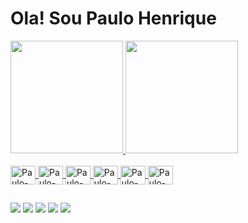 # Ola! Sou Paulo Henrique



  <a href="https://github.com/paulohpds">
  <img height="180em" src="https://github-readme-stats.vercel.app/api?username=paulohpds&show_icons=true&theme=tokyonight&include_all_commits=true&count_private=true"/>
  <img height="180em" src="https://github-readme-stats.vercel.app/api/top-langs/?username=paulohpds&layout=compact&langs_count=7&theme=tokyonight"/>


<div style="display: inline_block"><br>
  <img align="center" alt="Paulo-C#" height="30" width="40" src="https://cdn.jsdelivr.net/gh/devicons/devicon/icons/csharp/csharp-original.svg"">
  <img align="center" alt="Paulo-Css" height="30" width="40" src="https://cdn.jsdelivr.net/gh/devicons/devicon/icons/css3/css3-original.svg">
  <img align="center" alt="Paulo-Html" height="30" width="40" src="https://cdn.jsdelivr.net/gh/devicons/devicon/icons/html5/html5-original.svg">
  <img align="center" alt="Paulo-Figma" height="30" width="40" src="https://cdn.jsdelivr.net/gh/devicons/devicon/icons/figma/figma-original.svg">
  <img align="center" alt="Paulo-Js" height="30" width="40" src="https://cdn.jsdelivr.net/gh/devicons/devicon/icons/javascript/javascript-original.svg">
  <img align="center" alt="Paulo-Java" height="30" width="40" src="https://cdn.jsdelivr.net/gh/devicons/devicon/icons/java/java-original.svg">
</div>
       
 ##
 
<div> 
  <a href="https://www.instagram.com/paulo.php7/" target="_blank"><img src="https://img.shields.io/badge/-Instagram-%23E4405F?style=for-the-badge&logo=instagram&logoColor=white" target="_blank"></a>
 <a href="https://discord.gg/6EJBmkYh" target="_blank"><img src="https://img.shields.io/badge/Discord-7289DA?style=for-the-badge&logo=discord&logoColor=white" target="_blank"></a> 
  <a href = "mailto:katsuragi.3.0@gmail.com"><img src="https://img.shields.io/badge/-Gmail-%23333?style=for-the-badge&logo=gmail&logoColor=white" target="_blank"></a>
  <a href="https://www.linkedin.com/in/PauloHPDS" target="_blank"><img src="https://img.shields.io/badge/-LinkedIn-%230077B5?style=for-the-badge&logo=linkedin&logoColor=white" target="_blank"></a> 
  <a href="mailto:pauloph97@outlook.com.br" target="_blank"><img src="https://img.shields.io/badge/-Hotmail-%23009AB5?style=for-the-badge&logo=Hotmail&logoColor=white" target="_blank"></a> 
</div>    
                    
